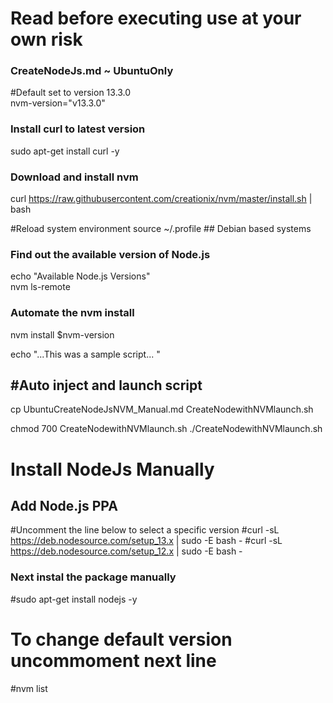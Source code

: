 # Read before executing use at your own risk

### CreateNodeJs.md ~ UbuntuOnly

#Default set to version 13.3.0  
nvm-version="v13.3.0"

### Install curl to latest version
sudo apt-get install curl -y

### Download and install nvm
curl https://raw.githubusercontent.com/creationix/nvm/master/install.sh | bash


#Reload system environment 
source ~/.profile     ## Debian based systems 

### Find out the available version of Node.js 
echo "Available Node.js Versions"  
nvm ls-remote


### Automate the nvm install  
nvm install $nvm-version

echo "...This was a sample script... "


## #Auto inject and launch script

cp UbuntuCreateNodeJsNVM_Manual.md CreateNodewithNVMlaunch.sh

chmod 700 CreateNodewithNVMlaunch.sh
./CreateNodewithNVMlaunch.sh


# Install NodeJs Manually

## Add Node.js PPA
#Uncomment the line below to select a specific version
#curl -sL https://deb.nodesource.com/setup_13.x | sudo -E bash -
#curl -sL https://deb.nodesource.com/setup_12.x | sudo -E bash -

### Next instal the package manually
#sudo apt-get install nodejs -y



# To change default version uncommoment next line 
#nvm list

